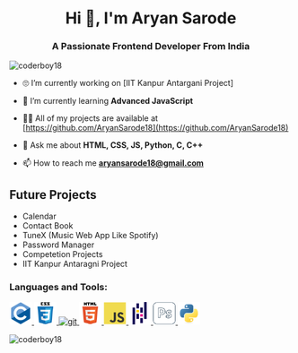 <h1 align="center">Hi 👋, I'm Aryan Sarode</h1>
<h3 align="center">A Passionate Frontend Developer From India</h3>

<p align="left"> <img src="https://komarev.com/ghpvc/?username=coderboy18&label=Profile%20views&color=0e75b6&style=flat" alt="coderboy18" /> </p>

- 🙄 I’m currently working on [IIT Kanpur Antargani Project]

- 🌱 I’m currently learning **Advanced JavaScript**

- 👨‍💻 All of my projects are available at [https://github.com/AryanSarode18](https://github.com/AryanSarode18)

- 💬 Ask me about **HTML, CSS, JS, Python, C, C++**

- 📫 How to reach me **aryansarode18@gmail.com**


<h2>Future Projects</h2>

- Calendar
- Contact Book
- TuneX (Music Web App Like Spotify)
- Password Manager
- Competetion Projects
- IIT Kanpur Antaragni Project

<h3 align="left">Languages and Tools:</h3>
<p align="left"> <a href="https://www.cprogramming.com/" target="_blank" rel="noreferrer"> <img src="https://raw.githubusercontent.com/devicons/devicon/master/icons/c/c-original.svg" alt="c" width="40" height="40"/> </a> <a href="https://www.w3schools.com/css/" target="_blank" rel="noreferrer"> <img src="https://raw.githubusercontent.com/devicons/devicon/master/icons/css3/css3-original-wordmark.svg" alt="css3" width="40" height="40"/> </a> <a href="https://git-scm.com/" target="_blank" rel="noreferrer"> <img src="https://www.vectorlogo.zone/logos/git-scm/git-scm-icon.svg" alt="git" width="40" height="40"/> </a> <a href="https://www.w3.org/html/" target="_blank" rel="noreferrer"> <img src="https://raw.githubusercontent.com/devicons/devicon/master/icons/html5/html5-original-wordmark.svg" alt="html5" width="40" height="40"/> </a> <a href="https://developer.mozilla.org/en-US/docs/Web/JavaScript" target="_blank" rel="noreferrer"> <img src="https://raw.githubusercontent.com/devicons/devicon/master/icons/javascript/javascript-original.svg" alt="javascript" width="40" height="40"/> </a> <a href="https://pandas.pydata.org/" target="_blank" rel="noreferrer"> <img src="https://raw.githubusercontent.com/devicons/devicon/2ae2a900d2f041da66e950e4d48052658d850630/icons/pandas/pandas-original.svg" alt="pandas" width="40" height="40"/> </a> <a href="https://www.photoshop.com/en" target="_blank" rel="noreferrer"> <img src="https://raw.githubusercontent.com/devicons/devicon/master/icons/photoshop/photoshop-line.svg" alt="photoshop" width="40" height="40"/> </a> <a href="https://www.python.org" target="_blank" rel="noreferrer"> <img src="https://raw.githubusercontent.com/devicons/devicon/master/icons/python/python-original.svg" alt="python" width="40" height="40"/> </a> </p>

<p><img align="center" src="https://github-readme-stats.vercel.app/api/top-langs?username=aryansarode18&show_icons=true&locale=en&layout=compact" alt="coderboy18" /></p>

